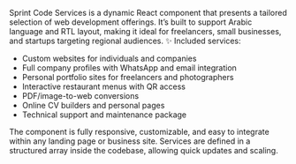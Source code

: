 Sprint Code Services is a dynamic React component that presents a tailored selection of web development offerings.
It’s built to support Arabic language and RTL layout, making it ideal for freelancers, small businesses, and startups targeting regional audiences.
✨ Included services:

- Custom websites for individuals and companies
- Full company profiles with WhatsApp and email integration
- Personal portfolio sites for freelancers and photographers
- Interactive restaurant menus with QR access
- PDF/image-to-web conversions
- Online CV builders and personal pages
- Technical support and maintenance package

The component is fully responsive, customizable, and easy to integrate within any landing page or business site.
Services are defined in a structured array inside the codebase, allowing quick updates and scaling.
